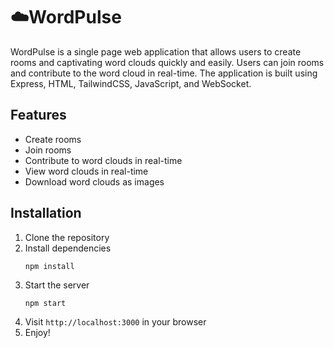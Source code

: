# ☁️WordPulse

WordPulse is a single page web application that allows users to create rooms and captivating word clouds quickly and easily. Users can join rooms and contribute to the word cloud in real-time. The application is built using Express, HTML, TailwindCSS, JavaScript, and WebSocket.

## Features

-   Create rooms
-   Join rooms
-   Contribute to word clouds in real-time
-   View word clouds in real-time
-   Download word clouds as images

## Installation

1. Clone the repository
2. Install dependencies
    ```
    npm install
    ```
3. Start the server
    ```
    npm start
    ```
4. Visit `http://localhost:3000` in your browser
5. Enjoy!
